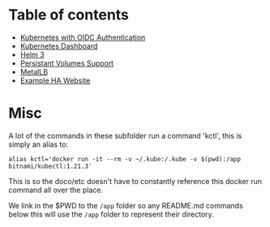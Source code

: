 # Table of contents
- [Kubernetes with OIDC Authentication](oidc/)
- [Kubernetes Dashboard](dashboard/)
- [Helm 3](helm/)
- [Persistant Volumes Support](pv/)
- [MetalLB](metallb/)
- [Example HA Website](example_ha_website/)

# Misc
A lot of the commands in these subfolder run a command 'kctl', this is simply an alias to:
```
alias kctl='docker run -it --rm -v ~/.kube:/.kube -v $(pwd):/app bitnami/kubectl:1.21.3'
```

This is so the doco/etc doesn't have to constantly reference this docker run command all over the place.

We link in the $PWD to the `/app` folder so any README.md commands below this will use the `/app` folder to represent their directory.
